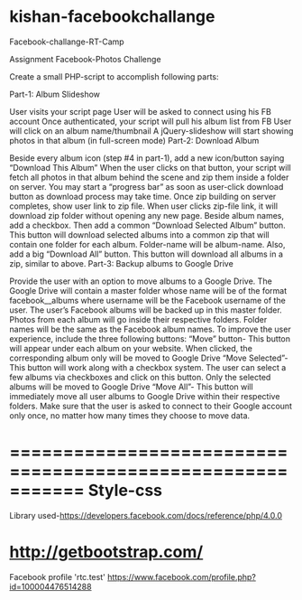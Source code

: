 # kishan-facebookchallange
Facebook-challange-RT-Camp

Assignment Facebook-Photos Challenge

Create a small PHP-script to accomplish following parts:

Part-1: Album Slideshow

User visits your script page
User will be asked to connect using his FB account
Once authenticated, your script will pull his album list from FB
User will click on an album name/thumbnail
A jQuery-slideshow will start showing photos in that album (in full-screen mode)
Part-2: Download Album

Beside every album icon (step #4 in part-1), add a new icon/button saying “Download This Album”
When the user clicks on that button, your script will fetch all photos in that album behind the scene and zip them inside a folder on server.
You may start a “progress bar” as soon as user-click download button as download process may take time.
Once zip building on server completes, show user link to zip file.
When user clicks zip-file link, it will download zip folder without opening any new page.
Beside album names, add a checkbox. Then add a common “Download Selected Album” button. This button will download selected albums into a common zip that will contain one folder for each album. Folder-name will be album-name.
Also, add a big “Download All” button. This button will download all albums in a zip, similar to above.
Part-3: Backup albums to Google Drive

Provide the user with an option to move albums to a Google Drive.
The Google Drive will contain a master folder whose name will be of the format facebook_<username>_albums where username will be the Facebook username of the user.
The user’s Facebook albums will be backed up in this master folder. Photos from each album will go inside their respective folders. Folder names will be the same as the Facebook album names.
To improve the user experience, include the three following buttons:
“Move” button- This button will appear under each album on your website. When clicked, the corresponding album only will be moved to Google Drive
“Move Selected”- This button will work along with a checkbox system. The user can select a few albums via checkboxes and click on this button. Only the selected albums will be moved to Google Drive
“Move All”- This button will immediately move all user albums to Google Drive within their respective folders.
Make sure that the user is asked to connect to their Google account only once, no matter how many times they choose to move data.

===========================================================
Style-css
=====================================================================
Library used-https://developers.facebook.com/docs/reference/php/4.0.0

http://getbootstrap.com/
===============================================================================
Facebook profile 'rtc.test'
https://www.facebook.com/profile.php?id=100004476514288



